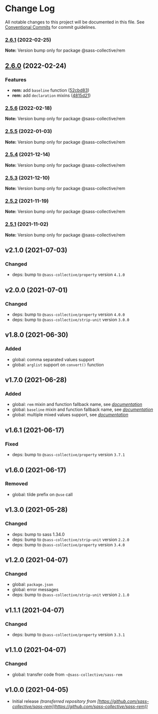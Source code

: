 # Change Log

All notable changes to this project will be documented in this file.
See [Conventional Commits](https://conventionalcommits.org) for commit guidelines.

### [2.6.1](https://github.com/sass-collective/sass-collective/compare/@sass-collective/rem@2.6.0...@sass-collective/rem@2.6.1) (2022-02-25)

**Note:** Version bump only for package @sass-collective/rem






## [2.6.0](https://github.com/sass-collective/sass-collective/compare/@sass-collective/rem@2.5.6...@sass-collective/rem@2.6.0) (2022-02-24)


### Features

* **rem:** add `baseline` function ([52cbd83](https://github.com/sass-collective/sass-collective/commit/52cbd838091b8695caedadb42be09d2682378518))
* **rem:** add `declaration` mixins ([4815d21](https://github.com/sass-collective/sass-collective/commit/4815d21adda63d5ef7ef4136a5493b4f345d69c2))




### [2.5.6](https://github.com/sass-collective/sass-collective/compare/@sass-collective/rem@2.5.5...@sass-collective/rem@2.5.6) (2022-02-18)

**Note:** Version bump only for package @sass-collective/rem






### [2.5.5](https://github.com/sass-collective/sass-collective/compare/@sass-collective/rem@2.5.4...@sass-collective/rem@2.5.5) (2022-01-03)

**Note:** Version bump only for package @sass-collective/rem






### [2.5.4](https://github.com/sass-collective/sass-collective/compare/@sass-collective/rem@2.5.3...@sass-collective/rem@2.5.4) (2021-12-14)

**Note:** Version bump only for package @sass-collective/rem






### [2.5.3](https://github.com/sass-collective/sass-collective/compare/@sass-collective/rem@2.5.2...@sass-collective/rem@2.5.3) (2021-12-10)

**Note:** Version bump only for package @sass-collective/rem






### [2.5.2](https://github.com/sass-collective/sass-collective/compare/@sass-collective/rem@2.5.1...@sass-collective/rem@2.5.2) (2021-11-19)

**Note:** Version bump only for package @sass-collective/rem





### [2.5.1](https://github.com/sass-collective/sass-collective/compare/@sass-collective/rem@2.5.0...@sass-collective/rem@2.5.1) (2021-11-02)

**Note:** Version bump only for package @sass-collective/rem




## v2.1.0 (2021-07-03)

### Changed

* deps: bump to `@sass-collective/property` version `4.1.0`

## v2.0.0 (2021-07-01)

### Changed

* deps: bump to `@sass-collective/property` version `4.0.0`
* deps: bump to `@sass-collective/strip-unit` version `3.0.0`

## v1.8.0 (2021-06-30)

### Added

* global: comma separated values support
* global: `arglist` support on `convert()` function

## v1.7.0 (2021-06-28)

### Added

* global: `rem` mixin and function fallback name, see _[documentation](https://github.com/sass-collective/sass-collective/blob/master/packages/rem/README.md#fallback-name)_
* global: `baseline` mixin and function fallback name, see _[documentation](https://github.com/sass-collective/sass-collective/blob/master/packages/rem/README.md#baseline)_
* global: multiple mixed values support, see _[documentation](https://github.com/sass-collective/sass-collective/blob/master/packages/rem/README.md#usage)_

## v1.6.1 (2021-06-17)

### Fixed

* deps: bump to `@sass-collective/property` version `3.7.1`

## v1.6.0 (2021-06-17)

### Removed

* global: tilde prefix on `@use` call

## v1.3.0 (2021-05-28)

### Changed

* deps: bump to sass 1.34.0
* deps: bump to `@sass-collective/strip-unit` version `2.2.0`
* deps: bump to `@sass-collective/property` version `3.4.0`

## v1.2.0 (2021-04-07)

### Changed

* global: `package.json`
* global: error messages
* deps: bump to `@sass-collective/strip-unit` version `2.1.0`

## v1.1.1 (2021-04-07)

### Changed

* deps: bump to `@sass-collective/property` version `3.3.1`

## v1.1.0 (2021-04-07)

### Changed

* global: transfer code from `~@sass-collective/sass-rem`

## v1.0.0 (2021-04-05)

* Initial release _(transferred repository from [https://github.com/sass-collective/sass-rem](https://github.com/sass-collective/sass-rem))_
